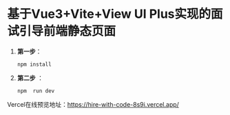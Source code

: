# 基于Vue3+Vite+View UI Plus实现的面试引导前端静态页面

1. **第一步**：

   ```
   npm install
   ```
   
2. **第二步**  ：

   ```
   npm  run dev
   ```
   
Vercel在线预览地址：https://hire-with-code-8s9i.vercel.app/

   

